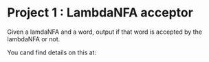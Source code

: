 # Project 1 : LambdaNFA acceptor

Given a lamdaNFA and a word, output if that word is accepted by the lambdaNFA or not.

You cand find details on this at: 
